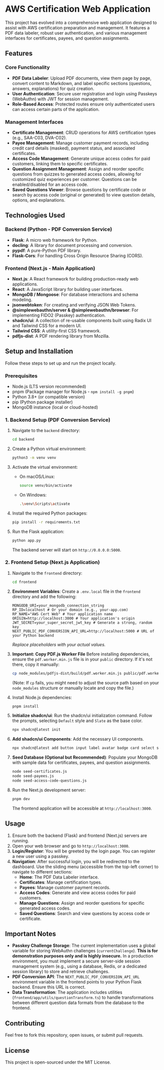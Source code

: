# AWS Certification Web Application

This project has evolved into a comprehensive web application designed to assist with AWS certification preparation and management. It features a PDF data labeler, robust user authentication, and various management interfaces for certificates, payees, and question assignments.

## Features

### Core Functionality

- **PDF Data Labeler**: Upload PDF documents, view them page by page, convert content to Markdown, and label specific sections (questions, answers, explanations) for quiz creation.
- **User Authentication**: Secure user registration and login using Passkeys (WebAuthn) with JWT for session management.
- **Role-Based Access**: Protected routes ensure only authenticated users can access certain parts of the application.

### Management Interfaces

- **Certificate Management**: CRUD operations for AWS certification types (e.g., SAA-C03, DVA-C02).
- **Payee Management**: Manage customer payment records, including credit card details (masked), payment status, and associated certificates.
- **Access Code Management**: Generate unique access codes for paid customers, linking them to specific certificates.
- **Question Assignment Management**: Assign and reorder specific questions from quizzes to generated access codes, allowing for customized quiz experiences per customer. Questions can be enabled/disabled for an access code.
- **Saved Questions Viewer**: Browse questions by certificate code or search by access code (original or generated) to view question details, options, and explanations.

## Technologies Used

### Backend (Python - PDF Conversion Service)

- **Flask**: A micro web framework for Python.
- **docling**: A library for document processing and conversion.
- **pypdf**: A pure-Python PDF library.
- **Flask-Cors**: For handling Cross Origin Resource Sharing (CORS).

### Frontend (Next.js - Main Application)

- **Next.js**: A React framework for building production-ready web applications.
- **React**: A JavaScript library for building user interfaces.
- **MongoDB / Mongoose**: For database interactions and schema modeling.
- **jsonwebtoken**: For creating and verifying JSON Web Tokens.
- **@simplewebauthn/server & @simplewebauthn/browser**: For implementing FIDO2 (Passkey) authentication.
- **shadcn/ui**: A collection of re-usable components built using Radix UI and Tailwind CSS for a modern UI.
- **Tailwind CSS**: A utility-first CSS framework.
- **pdfjs-dist**: A PDF rendering library from Mozilla.

## Setup and Installation

Follow these steps to set up and run the project locally.

### Prerequisites

- Node.js (LTS version recommended)
- pnpm (Package manager for Node.js - `npm install -g pnpm`)
- Python 3.8+ (or compatible version)
- pip (Python package installer)
- MongoDB instance (local or cloud-hosted)

### 1. Backend Setup (PDF Conversion Service)

1.  Navigate to the `backend` directory:
    ```bash
    cd backend
    ```

2.  Create a Python virtual environment:
    ```bash
    python3 -m venv venv
    ```

3.  Activate the virtual environment:
    - On macOS/Linux:
      ```bash
      source venv/bin/activate
      ```
    - On Windows:
      ```bash
      .\venv\Scripts\activate
      ```

4.  Install the required Python packages:
    ```bash
    pip install -r requirements.txt
    ```

5.  Run the Flask application:
    ```bash
    python app.py
    ```
    The backend server will start on `http://0.0.0.0:5000`.

### 2. Frontend Setup (Next.js Application)

1.  Navigate to the `frontend` directory:
    ```bash
    cd frontend
    ```

2.  **Environment Variables**: Create a `.env.local` file in the `frontend` directory and add the following:

    ```
    MONGODB_URI=your_mongodb_connection_string
    RP_ID=localhost # Or your domain (e.g., your-app.com)
    RP_NAME="AWS Cert Web" # Your application name
    ORIGIN=http://localhost:3000 # Your application's origin
    JWT_SECRET=your_super_secret_jwt_key # Generate a strong, random key
    NEXT_PUBLIC_PDF_CONVERSION_API_URL=http://localhost:5000 # URL of your Python backend
    ```
    *Replace placeholders with your actual values.*

3.  **Important: Copy PDF.js Worker File**
    Before installing dependencies, ensure the `pdf.worker.min.js` file is in your `public` directory. If it's not there, copy it manually:
    ```bash
    cp node_modules/pdfjs-dist/build/pdf.worker.min.js public/pdf.worker.min.js
    ```
    (Note: If `cp` fails, you might need to adjust the source path based on your `node_modules` structure or manually locate and copy the file.)

4.  Install Node.js dependencies:
    ```bash
    pnpm install
    ```

5.  **Initialize shadcn/ui**: Run the shadcn/ui initialization command. Follow the prompts, selecting `Default` style and `Slate` as the base color.
    ```bash
    npx shadcn@latest init
    ```

6.  **Add shadcn/ui Components**: Add the necessary UI components.
    ```bash
    npx shadcn@latest add button input label avatar badge card select separator sheet
    ```

7.  **Seed Database (Optional but Recommended)**: Populate your MongoDB with sample data for certificates, payees, and question assignments.
    ```bash
    node seed-certificates.js
    node seed-payees.js
    node seed-access-code-questions.js
    ```

8.  Run the Next.js development server:
    ```bash
    pnpm dev
    ```
    The frontend application will be accessible at `http://localhost:3000`.

## Usage

1.  Ensure both the backend (Flask) and frontend (Next.js) servers are running.
2.  Open your web browser and go to `http://localhost:3000`.
3.  **Login/Register**: You will be greeted by the login page. You can register a new user using a passkey.
4.  **Navigation**: After successful login, you will be redirected to the dashboard. Use the sliding menu (accessible from the top-left corner) to navigate to different sections:
    -   **Home**: The PDF Data Labeler interface.
    -   **Certificates**: Manage certification types.
    -   **Payees**: Manage customer payment records.
    -   **Access Codes**: Generate and view access codes for paid customers.
    -   **Manage Questions**: Assign and reorder questions for specific generated access codes.
    -   **Saved Questions**: Search and view questions by access code or certificate.

## Important Notes

-   **Passkey Challenge Storage**: The current implementation uses a global variable for storing WebAuthn challenges (`currentChallenge`). **This is for demonstration purposes only and is highly insecure.** In a production environment, you must implement a secure server-side session management system (e.g., using a database, Redis, or a dedicated session library) to store and retrieve challenges.
-   **PDF Conversion API**: The `NEXT_PUBLIC_PDF_CONVERSION_API_URL` environment variable in the frontend points to your Python Flask backend. Ensure this URL is correct.
-   **Data Transformation**: The application includes utilities (`frontend/app/utils/questionTransform.ts`) to handle transformations between different question data formats from the database to the frontend.

## Contributing

Feel free to fork this repository, open issues, or submit pull requests.

## License

This project is open-sourced under the MIT License.

